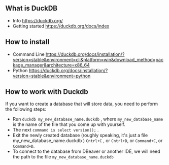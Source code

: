 ## What is DuckDB
 - Info https://duckdb.org/
 - Getting started https://duckdb.org/docs/index 

## How to install
 - Command Line https://duckdb.org/docs/installation/?version=stable&environment=cli&platform=win&download_method=package_manager&architecture=x86_64
 - Python https://duckdb.org/docs/installation/?version=stable&environment=python

## How to work with Duckdb
If you want to create a database that will store data, you need to perform the following steps:
* Run `duckdb my_new_database_name.duckdb` , where `my_new_database_name` is the name of the file that you come up with yourself.
* The next `command is select version();` .
* Exit the newly created database (roughly speaking, it's just a file my_new_database_name.duckdb ) `Cntrl+C` , or `Cntrl+D`, or `Command+C`, or `Command+D`.
* To connect to the database from DBeaver or another IDE, we will need the path to the file `my_new_database_name.duckdb`
